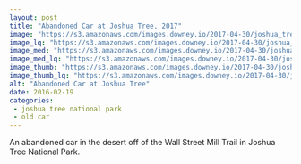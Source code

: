 ```yaml
---
layout: post
title: "Abandoned Car at Joshua Tree, 2017"
image: "https://s3.amazonaws.com/images.downey.io/2017-04-30/joshua_tree_abandoned_car_large.jpg"
image_lq: "https://s3.amazonaws.com/images.downey.io/2017-04-30/joshua_tree_abandoned_car_large_lq.jpg"
image_med: "https://s3.amazonaws.com/images.downey.io/2017-04-30/joshua_tree_abandoned_car_medium.jpg"
image_med_lq: "https://s3.amazonaws.com/images.downey.io/2017-04-30/joshua_tree_abandoned_car_medium_lq.jpg"
image_thumb: "https://s3.amazonaws.com/images.downey.io/2017-04-30/joshua_tree_abandoned_car_thumb.jpg"
image_thumb_lq: "https://s3.amazonaws.com/images.downey.io/2017-04-30/joshua_tree_abandoned_car_thumb_lq.jpg"
alt: "Abandoned Car at Joshua Tree"
date: 2016-02-19
categories:
 - joshua tree national park
 - old car
---
```


An abandoned car in the desert off of the Wall Street Mill Trail in Joshua Tree National Park.
